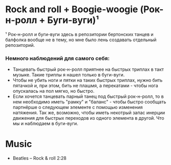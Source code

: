 Rock and roll + Boogie-woogie (Рок-н-ролл + Буги-вуги)¹
=============================
¹ Рок-н-ролл и буги-вуги здесь в репозитории бертонских танцев и балфолка вообще не в тему, но мне было лень создавать отдельный репозиторий.

### Немного наблюдений для самого себя:
- Танцевать быстрый рок-н-ролл приятнее на быстрых триплах в такт музыке. Такие триплы я нашел только в буги-вуги.
- Чтобы не убить ноги и пятки на таких быстрых триплах, нужно бить пятачкой и, при этом, бить не плашмя, а перекатами - чтобы нога опускалась на пол мягко, но быстро.
- Если хочется танцевать парный танец под быстрый рок-н-ролл, то в нем необходимо иметь "рамку" и "баланс" - чтобы быстро сообщать партнёрше о следующем элементе с помощью изменения натяжения. Так же, возможно, чтобы иметь некотрый запас инерции движения для быстрых переходов из одного элемента в другой. Что мы и наблюдаем в буги-вуги.

Music
=====
- Beatles – Rock & roll 2:28
